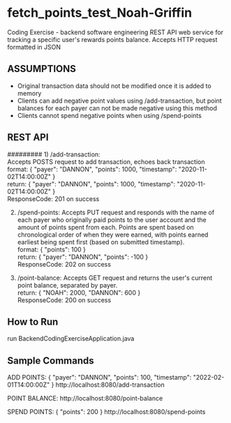 # fetch_points_test_Noah-Griffin
Coding Exercise - backend software engineering
REST API web service for tracking a specific user's rewards points balance. Accepts HTTP request formatted in JSON

## ASSUMPTIONS
- Original transaction data should not be modified once it is added to memory
- Clients can add negative point values using /add-transaction, but point balances for each payer can not be made negative
using this method
- Clients cannot spend negative points when using /spend-points

## REST API
######### 1) /add-transaction:  
    Accepts POSTS request to add transaction, echoes back transaction  
    format: { "payer": "DANNON", "points": 1000, "timestamp": "2020-11-02T14:00:00Z" }  
    return: { "payer": "DANNON", "points": 1000, "timestamp": "2020-11-02T14:00:00Z" }   
    ResponseCode: 201 on success  
   
2) /spend-points: Accepts PUT request and responds with the name of each payer who originally paid points to the user account
and the amount of points spent from each. Points are spent based on chronological order of when they were earned, with points 
earned earliest being spent first (based on submitted timestamp).  
   format: { "points": 100 }  
   return: { "payer": "DANNON", "points": -100 }  
   ResponseCode: 202 on success  
   
3) /point-balance: Accepts GET request and returns the user's current point balance, separated by payer.  
    return: { "NOAH": 2000, "DANNON": 600 }  
    ResponseCode: 200 on success  
   
## How to Run
run BackendCodingExerciseApplication.java

## Sample Commands
ADD POINTS: { "payer": "DANNON", "points": 100, "timestamp": "2022-02-01T14:00:00Z" } 
http://localhost:8080/add-transaction

POINT BALANCE: http://localhost:8080/point-balance

SPEND POINTS: { "points": 200 } http://localhost:8080/spend-points


